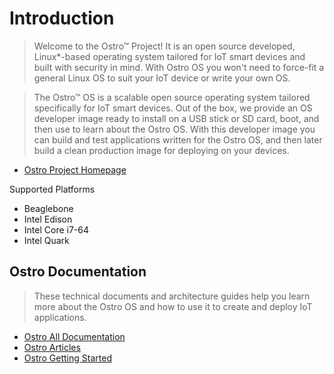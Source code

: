 Introduction
==
> Welcome to the Ostro™ Project! It is an open source developed, Linux*-based operating system tailored for IoT smart devices and built with security in mind. With Ostro OS you won't need to force-fit a general Linux OS to suit your IoT device or write your own OS.

> The Ostro™ OS is a scalable open source operating system tailored specifically for IoT smart devices. Out of the box, we provide an OS developer image ready to install on a USB stick or SD card, boot, and then use to learn about the Ostro OS. With this developer image you can build and test applications written for the Ostro OS, and then later build a clean production image for deploying on your devices.

- [Ostro Project Homepage](https://ostroproject.org/)

Supported Platforms

- Beaglebone
- Intel Edison
- Intel Core i7-64
- Intel Quark

## Ostro Documentation

> These technical documents and architecture guides help you learn more about the Ostro OS and how to use it to create and deploy IoT applications.

- [Ostro All Documentation](https://ostroproject.org/documentation/)
- [Ostro Articles](https://ostroproject.org/documentation/howtos/howtos.html)
- [Ostro Getting Started](https://ostroproject.org/documentation/quick_start/quick_start.html)

